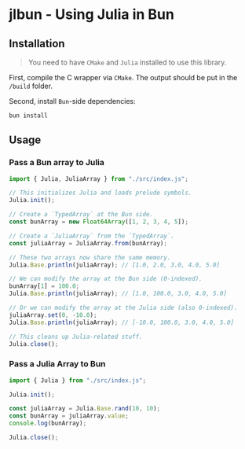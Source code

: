 # jlbun - Using Julia in Bun

## Installation

> You need to have `CMake` and `Julia` installed to use this library.

First, compile the C wrapper via `CMake`. The output should be put in the `/build` folder.

Second, install `Bun`-side dependencies:

```bash
bun install
```

## Usage

### Pass a Bun array to Julia

```typescript
import { Julia, JuliaArray } from "./src/index.js";

// This initializes Julia and loads prelude symbols.
Julia.init();

// Create a `TypedArray` at the Bun side.
const bunArray = new Float64Array([1, 2, 3, 4, 5]);

// Create a `JuliaArray` from the `TypedArray`.
const juliaArray = JuliaArray.from(bunArray);

// These two arrays now share the same memory.
Julia.Base.println(juliaArray); // [1.0, 2.0, 3.0, 4.0, 5.0]

// We can modify the array at the Bun side (0-indexed).
bunArray[1] = 100.0;
Julia.Base.println(juliaArray); // [1.0, 100.0, 3.0, 4.0, 5.0]

// Or we can modify the array at the Julia side (also 0-indexed).
juliaArray.set(0, -10.0);
Julia.Base.println(juliaArray); // [-10.0, 100.0, 3.0, 4.0, 5.0]

// This cleans up Julia-related stuff.
Julia.close();
```

### Pass a Julia Array to Bun

```typescript
import { Julia } from "./src/index.js";

Julia.init();

const juliaArray = Julia.Base.rand(10, 10);
const bunArray = juliaArray.value;
console.log(bunArray);

Julia.close();
```
